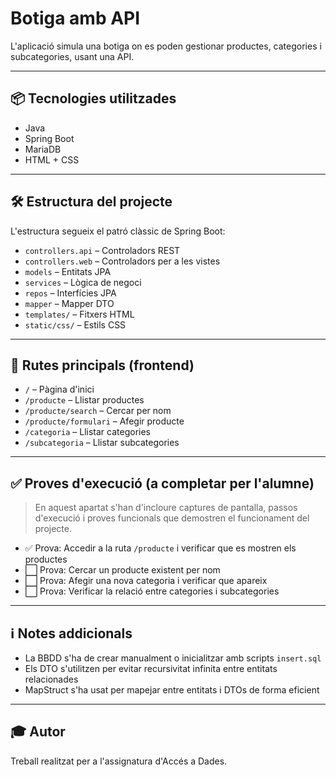 # Botiga amb API

L'aplicació simula una botiga on es poden gestionar productes, categories i subcategories, usant una API.

---

## 📦 Tecnologies utilitzades

- Java
- Spring Boot    
- MariaDB  
- HTML + CSS

---

## 🛠️ Estructura del projecte

L'estructura segueix el patró clàssic de Spring Boot:

- `controllers.api` – Controladors REST  
- `controllers.web` – Controladors per a les vistes  
- `models` – Entitats JPA  
- `services` – Lògica de negoci  
- `repos` – Interfícies JPA  
- `mapper` – Mapper DTO  
- `templates/` – Fitxers HTML  
- `static/css/` – Estils CSS  

---

## 🔗 Rutes principals (frontend)

- `/` – Pàgina d'inici  
- `/producte` – Llistar productes  
- `/producte/search` – Cercar per nom  
- `/producte/formulari` – Afegir producte  
- `/categoria` – Llistar categories  
- `/subcategoria` – Llistar subcategories  

---

## ✅ Proves d'execució (a completar per l'alumne)

> En aquest apartat s'han d'incloure captures de pantalla, passos d'execució i proves funcionals que demostren el funcionament del projecte.

- ✅ Prova: Accedir a la ruta `/producte` i verificar que es mostren els productes  
- ⬜ Prova: Cercar un producte existent per nom  
- ⬜ Prova: Afegir una nova categoria i verificar que apareix  
- ⬜ Prova: Verificar la relació entre categories i subcategories  

---

## ℹ️ Notes addicionals

- La BBDD s'ha de crear manualment o inicialitzar amb scripts `insert.sql`  
- Els DTO s'utilitzen per evitar recursivitat infinita entre entitats relacionades  
- MapStruct s'ha usat per mapejar entre entitats i DTOs de forma eficient  

---

## 🎓 Autor

Treball realitzat per a l'assignatura d'Accés a Dades.

